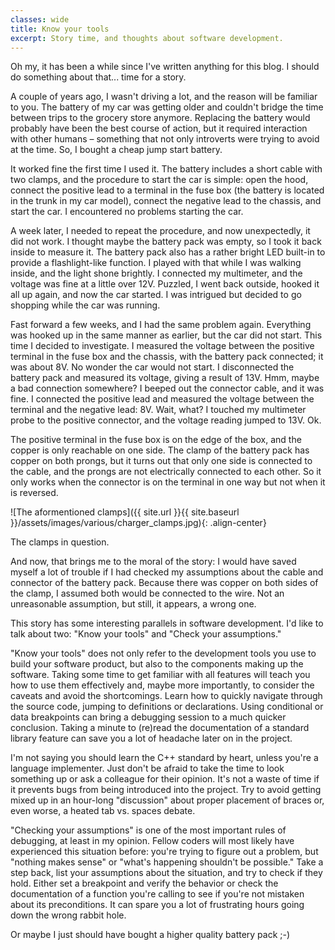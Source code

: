 ```yaml
---
classes: wide
title: Know your tools
excerpt: Story time, and thoughts about software development.
---
```


Oh my, it has been a while since I've written anything for this blog. I should do something about that... time for a story.

A couple of years ago, I wasn't driving a lot, and the reason will be familiar to you. The battery of my car was getting older and couldn't bridge the time between trips to the grocery store anymore. Replacing the battery would probably have been the best course of action, but it required interaction with other humans – something that not only introverts were trying to avoid at the time. So, I bought a cheap jump start battery.

It worked fine the first time I used it. The battery includes a short cable with two clamps, and the procedure to start the car is simple: open the hood, connect the positive lead to a terminal in the fuse box (the battery is located in the trunk in my car model), connect the negative lead to the chassis, and start the car. I encountered no problems starting the car.

A week later, I needed to repeat the procedure, and now unexpectedly, it did not work. I thought maybe the battery pack was empty, so I took it back inside to measure it. The battery pack also has a rather bright LED built-in to provide a flashlight-like function. I played with that while I was walking inside, and the light shone brightly. I connected my multimeter, and the voltage was fine at a little over 12V. Puzzled, I went back outside, hooked it all up again, and now the car started. I was intrigued but decided to go shopping while the car was running.

Fast forward a few weeks, and I had the same problem again. Everything was hooked up in the same manner as earlier, but the car did not start. This time I decided to investigate. I measured the voltage between the positive terminal in the fuse box and the chassis, with the battery pack connected; it was about 8V. No wonder the car would not start. I disconnected the battery pack and measured its voltage, giving a result of 13V. Hmm, maybe a bad connection somewhere? I beeped out the connector cable, and it was fine. I connected the positive lead and measured the voltage between the terminal and the negative lead: 8V. Wait, what? I touched my multimeter probe to the positive connector, and the voltage reading jumped to 13V. Ok.

The positive terminal in the fuse box is on the edge of the box, and the copper is only reachable on one side. The clamp of the battery pack has copper on both prongs, but it turns out that only one side is connected to the cable, and the prongs are not electrically connected to each other. So it only works when the connector is on the terminal in one way but not when it is reversed.

![The aformentioned clamps]({{ site.url }}{{ site.baseurl }}/assets/images/various/charger_clamps.jpg){: .align-center}
<figcaption class="text-center">The clamps in question.</figcaption>

And now, that brings me to the moral of the story: I would have saved myself a lot of trouble if I had checked my assumptions about the cable and connector of the battery pack. Because there was copper on both sides of the clamp, I assumed both would be connected to the wire. Not an unreasonable assumption, but still, it appears, a wrong one.

This story has some interesting parallels in software development. I'd like to talk about two: "Know your tools" and "Check your assumptions."

"Know your tools" does not only refer to the development tools you use to build your software product, but also to the components making up the software. Taking some time to get familiar with all features will teach you how to use them effectively and, maybe more importantly, to consider the caveats and avoid the shortcomings. Learn how to quickly navigate through the source code, jumping to definitions or declarations. Using conditional or data breakpoints can bring a debugging session to a much quicker conclusion. Taking a minute to (re)read the documentation of a standard library feature can save you a lot of headache later on in the project.

I'm not saying you should learn the C++ standard by heart, unless you're a language implementer. Just don't be afraid to take the time to look something up or ask a colleague for their opinion. It's not a waste of time if it prevents bugs from being introduced into the project. Try to avoid getting mixed up in an hour-long "discussion" about proper placement of braces or, even worse, a heated tab vs. spaces debate.

"Checking your assumptions" is one of the most important rules of debugging, at least in my opinion. Fellow coders will most likely have experienced this situation before: you're trying to figure out a problem, but "nothing makes sense" or "what's happening shouldn't be possible." Take a step back, list your assumptions about the situation, and try to check if they hold. Either set a breakpoint and verify the behavior or check the documentation of a function you're calling to see if you're not mistaken about its preconditions. It can spare you a lot of frustrating hours going down the wrong rabbit hole.

Or maybe I just should have bought a higher quality battery pack ;-)
